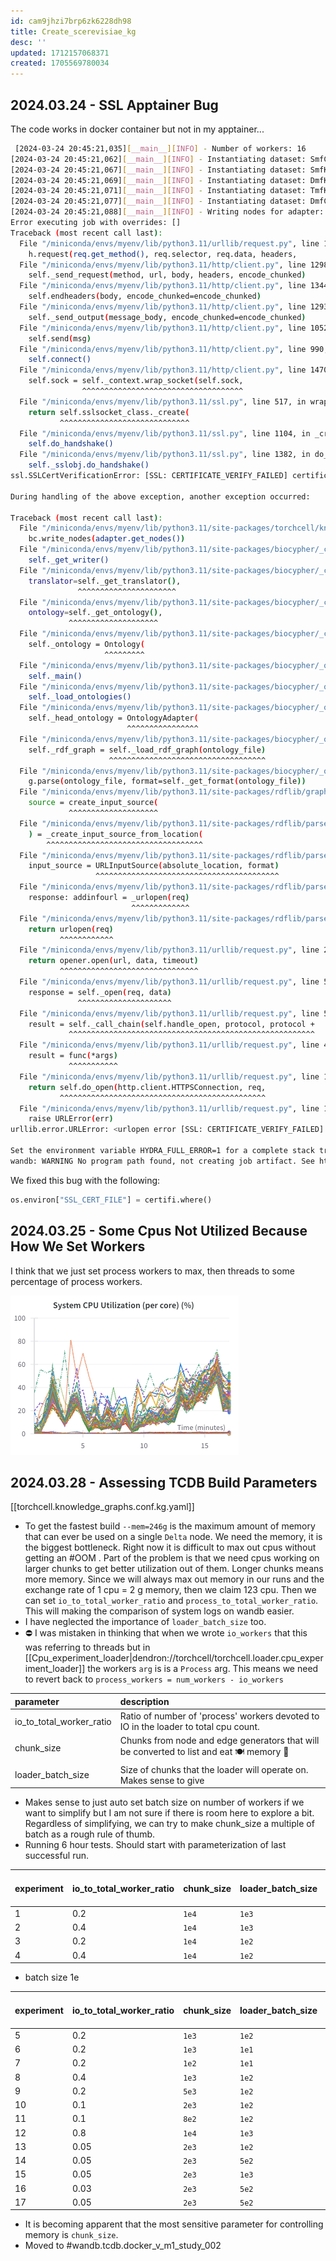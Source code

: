 ```yaml
---
id: cam9jhzi7brp6zk6228dh98
title: Create_scerevisiae_kg
desc: ''
updated: 1712157068371
created: 1705569780034
---
```


## 2024.03.24 - SSL Apptainer Bug

The code works in docker container but not in my apptainer...

```bash
 [2024-03-24 20:45:21,035][__main__][INFO] - Number of workers: 16
[2024-03-24 20:45:21,062][__main__][INFO] - Instantiating dataset: SmfCostanzo2016Dataset
[2024-03-24 20:45:21,067][__main__][INFO] - Instantiating dataset: SmfKuzmin2018Dataset
[2024-03-24 20:45:21,069][__main__][INFO] - Instantiating dataset: DmfKuzmin2018Dataset
[2024-03-24 20:45:21,071][__main__][INFO] - Instantiating dataset: TmfKuzmin2018Dataset
[2024-03-24 20:45:21,077][__main__][INFO] - Instantiating dataset: DmfCostanzo2016Dataset
[2024-03-24 20:45:21,088][__main__][INFO] - Writing nodes for adapter: SmfCostanzo2016Adapter
Error executing job with overrides: []
Traceback (most recent call last):
  File "/miniconda/envs/myenv/lib/python3.11/urllib/request.py", line 1348, in do_open
    h.request(req.get_method(), req.selector, req.data, headers,
  File "/miniconda/envs/myenv/lib/python3.11/http/client.py", line 1298, in request
    self._send_request(method, url, body, headers, encode_chunked)
  File "/miniconda/envs/myenv/lib/python3.11/http/client.py", line 1344, in _send_request
    self.endheaders(body, encode_chunked=encode_chunked)
  File "/miniconda/envs/myenv/lib/python3.11/http/client.py", line 1293, in endheaders
    self._send_output(message_body, encode_chunked=encode_chunked)
  File "/miniconda/envs/myenv/lib/python3.11/http/client.py", line 1052, in _send_output
    self.send(msg)
  File "/miniconda/envs/myenv/lib/python3.11/http/client.py", line 990, in send
    self.connect()
  File "/miniconda/envs/myenv/lib/python3.11/http/client.py", line 1470, in connect
    self.sock = self._context.wrap_socket(self.sock,
                ^^^^^^^^^^^^^^^^^^^^^^^^^^^^^^^^^^^^
  File "/miniconda/envs/myenv/lib/python3.11/ssl.py", line 517, in wrap_socket
    return self.sslsocket_class._create(
           ^^^^^^^^^^^^^^^^^^^^^^^^^^^^^
  File "/miniconda/envs/myenv/lib/python3.11/ssl.py", line 1104, in _create
    self.do_handshake()
  File "/miniconda/envs/myenv/lib/python3.11/ssl.py", line 1382, in do_handshake
    self._sslobj.do_handshake()
ssl.SSLCertVerificationError: [SSL: CERTIFICATE_VERIFY_FAILED] certificate verify failed: unable to get local issuer certificate (_ssl.c:1006)

During handling of the above exception, another exception occurred:

Traceback (most recent call last):
  File "/miniconda/envs/myenv/lib/python3.11/site-packages/torchcell/knowledge_graphs/create_scerevisiae_kg.py", line 179, in main
    bc.write_nodes(adapter.get_nodes())
  File "/miniconda/envs/myenv/lib/python3.11/site-packages/biocypher/_core.py", line 277, in write_nodes
    self._get_writer()
  File "/miniconda/envs/myenv/lib/python3.11/site-packages/biocypher/_core.py", line 234, in _get_writer
    translator=self._get_translator(),
               ^^^^^^^^^^^^^^^^^^^^^^
  File "/miniconda/envs/myenv/lib/python3.11/site-packages/biocypher/_core.py", line 214, in _get_translator
    ontology=self._get_ontology(),
             ^^^^^^^^^^^^^^^^^^^^
  File "/miniconda/envs/myenv/lib/python3.11/site-packages/biocypher/_core.py", line 199, in _get_ontology
    self._ontology = Ontology(
                     ^^^^^^^^^
  File "/miniconda/envs/myenv/lib/python3.11/site-packages/biocypher/_ontology.py", line 402, in __init__
    self._main()
  File "/miniconda/envs/myenv/lib/python3.11/site-packages/biocypher/_ontology.py", line 411, in _main
    self._load_ontologies()
  File "/miniconda/envs/myenv/lib/python3.11/site-packages/biocypher/_ontology.py", line 436, in _load_ontologies
    self._head_ontology = OntologyAdapter(
                          ^^^^^^^^^^^^^^^^
  File "/miniconda/envs/myenv/lib/python3.11/site-packages/biocypher/_ontology.py", line 97, in __init__
    self._rdf_graph = self._load_rdf_graph(ontology_file)
                      ^^^^^^^^^^^^^^^^^^^^^^^^^^^^^^^^^^^
  File "/miniconda/envs/myenv/lib/python3.11/site-packages/biocypher/_ontology.py", line 302, in _load_rdf_graph
    g.parse(ontology_file, format=self._get_format(ontology_file))
  File "/miniconda/envs/myenv/lib/python3.11/site-packages/rdflib/graph.py", line 1470, in parse
    source = create_input_source(
             ^^^^^^^^^^^^^^^^^^^^
  File "/miniconda/envs/myenv/lib/python3.11/site-packages/rdflib/parser.py", line 416, in create_input_source
    ) = _create_input_source_from_location(
        ^^^^^^^^^^^^^^^^^^^^^^^^^^^^^^^^^^^
  File "/miniconda/envs/myenv/lib/python3.11/site-packages/rdflib/parser.py", line 478, in _create_input_source_from_location
    input_source = URLInputSource(absolute_location, format)
                   ^^^^^^^^^^^^^^^^^^^^^^^^^^^^^^^^^^^^^^^^^
  File "/miniconda/envs/myenv/lib/python3.11/site-packages/rdflib/parser.py", line 285, in __init__
    response: addinfourl = _urlopen(req)
                           ^^^^^^^^^^^^^
  File "/miniconda/envs/myenv/lib/python3.11/site-packages/rdflib/parser.py", line 272, in _urlopen
    return urlopen(req)
           ^^^^^^^^^^^^
  File "/miniconda/envs/myenv/lib/python3.11/urllib/request.py", line 216, in urlopen
    return opener.open(url, data, timeout)
           ^^^^^^^^^^^^^^^^^^^^^^^^^^^^^^^
  File "/miniconda/envs/myenv/lib/python3.11/urllib/request.py", line 519, in open
    response = self._open(req, data)
               ^^^^^^^^^^^^^^^^^^^^^
  File "/miniconda/envs/myenv/lib/python3.11/urllib/request.py", line 536, in _open
    result = self._call_chain(self.handle_open, protocol, protocol +
             ^^^^^^^^^^^^^^^^^^^^^^^^^^^^^^^^^^^^^^^^^^^^^^^^^^^^^^^
  File "/miniconda/envs/myenv/lib/python3.11/urllib/request.py", line 496, in _call_chain
    result = func(*args)
             ^^^^^^^^^^^
  File "/miniconda/envs/myenv/lib/python3.11/urllib/request.py", line 1391, in https_open
    return self.do_open(http.client.HTTPSConnection, req,
           ^^^^^^^^^^^^^^^^^^^^^^^^^^^^^^^^^^^^^^^^^^^^^^
  File "/miniconda/envs/myenv/lib/python3.11/urllib/request.py", line 1351, in do_open
    raise URLError(err)
urllib.error.URLError: <urlopen error [SSL: CERTIFICATE_VERIFY_FAILED] certificate verify failed: unable to get local issuer certificate (_ssl.c:1006)>

Set the environment variable HYDRA_FULL_ERROR=1 for a complete stack trace.
wandb: WARNING No program path found, not creating job artifact. See https://docs.wandb.ai/guides/launch/create-job
```

We fixed this bug with the following:

```python
os.environ["SSL_CERT_FILE"] = certifi.where()
```

## 2024.03.25 - Some Cpus Not Utilized Because How We Set Workers

I think that we just set process workers to max, then threads to some percentage of process workers.

![](./assets/images/torchcell.knowledge_graphs.create_scerevisiae_kg.md.system-cpu-utilization-some-cpus-not-utilized.png)

## 2024.03.28 - Assessing TCDB Build Parameters

[[torchcell.knowledge_graphs.conf.kg.yaml]]

- To get the fastest build `--mem=246g` is the maximum amount of memory that can ever be used on a single `Delta` node. We need the memory, it is the biggest bottleneck. Right now it is difficult to max out cpus without getting an #OOM . Part of the problem is that we need cpus working on larger chunks to get better utilization out of them. Longer chunks means more memory. Since we will always max out memory in our runs and the exchange rate of 1 cpu = 2 g memory, then we claim 123 cpu. Then we can set `io_to_total_worker_ratio` and `process_to_total_worker_ratio`. This will making the comparison of system logs on wandb easier.
- I have neglected the importance of `loader_batch_size` too.
- ⛔️ I was mistaken in thinking that when we wrote `io_workers` that this was referring to threads but in [[Cpu_experiment_loader|dendron://torchcell/torchcell.loader.cpu_experiment_loader]] the workers `arg` is is a `Process` arg. This means we need to revert back to `process_workers = num_workers - io_workers`

| parameter                | description                                                                               |
|:-------------------------|:------------------------------------------------------------------------------------------|
| io_to_total_worker_ratio | Ratio of number of 'process' workers devoted to IO in the loader to total cpu count.      |
| chunk_size               | Chunks from node and edge generators that will be converted to list and eat 🍽️ memory 💾 |
| loader_batch_size        | Size of chunks that the loader will operate on. Makes sense to give                       |

- Makes sense to just auto set batch size on number of workers if we want to simplify but I am not sure if there is room here to explore a bit. Regardless of simplifying, we can try to make chunk_size a multiple of batch as a rough rule of thumb.
- Running 6 hour tests. Should start with parameterization of last successful run.

| experiment | io_to_total_worker_ratio | chunk_size | loader_batch_size | crashed bool | furthest event on `DmfCostanzo2016` | progress ratio |
|:-----------|:-------------------------|:-----------|:------------------|:-------------|:------------------------------------|:---------------|
| 1          | 0.2                      | `1e4`      | `1e3`             |              |                                     |                |
| 2          | 0.4                      | `1e4`      | `1e3`             |              |                                     |                |
| 3          | 0.2                      | `1e4`      | `1e2`             | True         |                                     |                |
| 4          | 0.4                      | `1e4`      | `1e2`             | True         |                                     |                |

- batch size 1e

| experiment | io_to_total_worker_ratio | chunk_size | loader_batch_size | crashed bool | furthest event on `DmfCostanzo2016` | progress ratio |
|:-----------|:-------------------------|:-----------|:------------------|:-------------|:------------------------------------|:---------------|
| 5          | 0.2                      | `1e3`      | `1e2`             |              |                                     |                |
| 6          | 0.2                      | `1e3`      | `1e1`             |              |                                     |                |
| 7          | 0.2                      | `1e2`      | `1e1`             |              |                                     |                |
| 8          | 0.4                      | `1e3`      | `1e2`             |              |                                     |                |
| 9          | 0.2                      | `5e3`      | `1e2`             |              |                                     |                |
| 10         | 0.1                      | `2e3`      | `1e2`             |              |                                     |                |
| 11         | 0.1                      | `8e2`      | `1e2`             |              |                                     |                |
| 12         | 0.8                      | `1e4`      | `1e3`             |              |                                     |                |
| 13         | 0.05                     | `2e3`      | `1e2`             |              |                                     |                |
| 14         | 0.05                     | `2e3`      | `5e2`             |              |                                     |                |
| 15         | 0.05                     | `2e3`      | `1e3`             |              |                                     |                |
| 16         | 0.03                     | `2e3`      | `5e2`             |              |                                     |                |
| 17         | 0.05                     | `2e3`      | `5e2`             |              |                                     |                |

- It is becoming apparent that the most sensitive parameter for controlling memory is `chunk_size`.  
- Moved to #wandb.tcdb.docker_v_m1_study_002
